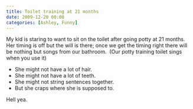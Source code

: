 ```yaml
---
title: Toilet training at 21 months
date: 2009-12-20 00:08
categories: [Ashley, Funny]
---
```

<p>My kid is staring to want to sit on the toilet after going potty at 21 months.  Her timing is off but the will is there; once we get the timing right there will be nothing but songs from our bathroom.  (Our potty training toilet sings when you use it)</p>  <ul>   <li>She might not have a lot of hair.</li>    <li>She might not have a lot of teeth.</li>    <li>She might not string sentences together.</li>    <li>But she craps where she is supposed to.</li> </ul>  <p>Hell yea.</p>
